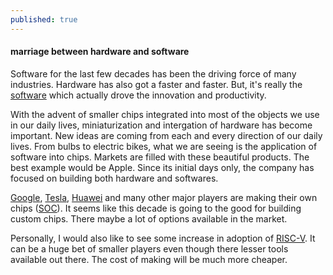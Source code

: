 ```yaml
---
published: true
---
```

#### marriage between hardware and software

Software for the last few decades has been the driving force of many industries. Hardware has also got a faster and faster. But, it's really the [software](https://www.wsj.com/articles/SB10001424053111903480904576512250915629460) which actually drove the innovation and productivity.

With the advent of smaller chips integrated into most of the objects we use in our daily lives, miniaturization and intergation of hardware has become important. New ideas are coming from each and every direction of our daily lives. From bulbs to electric bikes, what we are seeing is the application of software into chips. Markets are filled with these beautiful products. The best example would be Apple. Since its initial days only, the company has focused on building both hardware and softwares.

[Google](https://www.bloomberg.com/news/newsletters/2021-08-11/what-google-s-new-chip-means-for-its-phones), [Tesla](https://en.wikichip.org/wiki/tesla_(car_company)/fsd_chip), [Huawei](https://siliconangle.com/2021/01/03/report-huawei-planning-worlds-first-3nm-mobile-chipset/) and many other major players are making their own chips ([SOC](https://en.wikipedia.org/wiki/System_on_a_chip)). It seems like this decade is going to the good for building custom chips. There maybe a lot of options available in the market. 

Personally, I would also like to see some increase in adoption of [RISC-V](https://en.wikipedia.org/wiki/RISC-V). It can be a huge bet of smaller players even though there lesser tools available out there. The cost of making will be much more cheaper.
